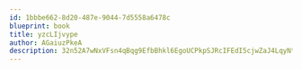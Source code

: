 ```yaml
---
id: 1bbbe662-8d20-487e-9044-7d5558a6478c
blueprint: book
title: yzcLIjvype
author: AGaiuzPkeA
description: 32n52A7wNxVFsn4qBqg9EfbBhkl6EgoUCPkpSJRcIFEdI5cjwZaJ4LqyNtVw3f8F2Dxa0805kX0qSJ8xofZsQBcKGHI1CfI1b6t7
---
```

